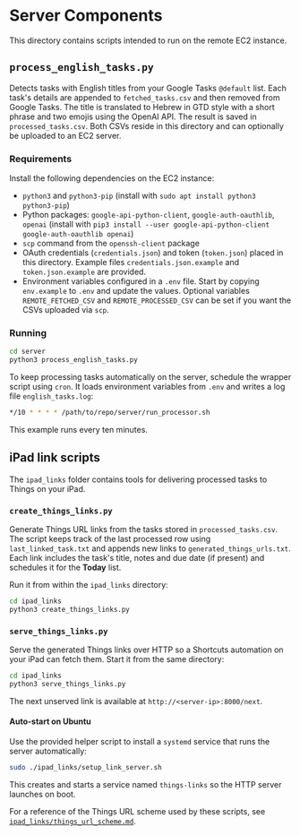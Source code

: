 # Server Components

This directory contains scripts intended to run on the remote EC2 instance.

## `process_english_tasks.py`

Detects tasks with English titles from your Google Tasks `@default` list. Each
task's details are appended to `fetched_tasks.csv` and then removed from Google
Tasks. The title is translated to Hebrew in GTD style with a short phrase and
two emojis using the OpenAI API. The result is saved in `processed_tasks.csv`.
Both CSVs reside in this directory and can optionally be uploaded to an EC2
server.

### Requirements
Install the following dependencies on the EC2 instance:

- `python3` and `python3-pip` (install with `sudo apt install python3 python3-pip`)
- Python packages: `google-api-python-client`, `google-auth-oauthlib`, `openai`
  (install with `pip3 install --user google-api-python-client google-auth-oauthlib openai`)
- `scp` command from the `openssh-client` package
- OAuth credentials (`credentials.json`) and token (`token.json`) placed in this directory. Example files `credentials.json.example` and `token.json.example` are provided.
- Environment variables configured in a `.env` file. Start by copying `env.example` to `.env` and update the values. Optional variables `REMOTE_FETCHED_CSV` and `REMOTE_PROCESSED_CSV` can be set if you want the CSVs uploaded via `scp`.

### Running

```bash
cd server
python3 process_english_tasks.py
```

To keep processing tasks automatically on the server, schedule the wrapper
script using `cron`. It loads environment variables from `.env` and writes a
log file `english_tasks.log`:

```bash
*/10 * * * * /path/to/repo/server/run_processor.sh
```

This example runs every ten minutes.

## iPad link scripts

The `ipad_links` folder contains tools for delivering processed tasks to Things
on your iPad.

### `create_things_links.py`

Generate Things URL links from the tasks stored in `processed_tasks.csv`. The
script keeps track of the last processed row using `last_linked_task.txt` and
appends new links to `generated_things_urls.txt`. Each link includes the task's
title, notes and due date (if present) and schedules it for the **Today** list.

Run it from within the `ipad_links` directory:

```bash
cd ipad_links
python3 create_things_links.py
```

### `serve_things_links.py`

Serve the generated Things links over HTTP so a Shortcuts automation on your
iPad can fetch them. Start it from the same directory:

```bash
cd ipad_links
python3 serve_things_links.py
```

The next unserved link is available at `http://<server-ip>:8000/next`.

#### Auto-start on Ubuntu

Use the provided helper script to install a `systemd` service that runs the
server automatically:

```bash
sudo ./ipad_links/setup_link_server.sh
```

This creates and starts a service named `things-links` so the HTTP server
launches on boot.

For a reference of the Things URL scheme used by these scripts, see
[`ipad_links/things_url_scheme.md`](ipad_links/things_url_scheme.md).

